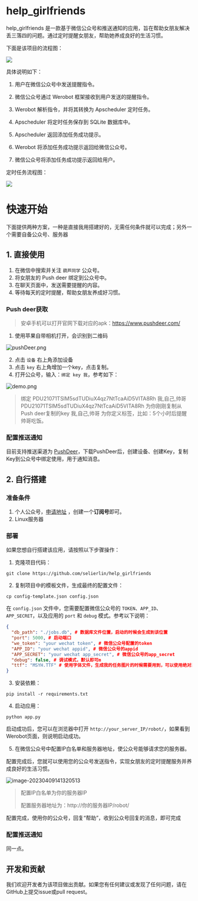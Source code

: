 # help_girlfriends


help_girlfriends 是一款基于微信公众号和推送通知的应用，旨在帮助女朋友解决丢三落四的问题。通过定时提醒女朋友，帮助她养成良好的生活习惯。

下面是该项目的流程图：

![](./assets/流程图.png)

具体说明如下：

1. 用户在微信公众号中发送提醒指令。

2. 微信公众号通过 Werobot 框架接收到用户发送的提醒指令。

3. Werobot 解析指令，并将其转换为 Apscheduler 定时任务。

4. Apscheduler 将定时任务保存到 SQLite 数据库中。

5. Apscheduler 返回添加任务成功提示。

6. Werobot 将添加任务成功提示返回给微信公众号。

7. 微信公众号将添加任务成功提示返回给用户。



定时任务流程图：

![](./assets/定时任务.png)

# 快速开始

下面提供两种方案，一种是直接我用搭建好的，无需任何条件就可以完成；另外一个需要自备公众号、服务器

## 1. 直接使用

1. 在微信中搜索并关注 `葫芦同学` 公众号。
2. 将女朋友的 Push deer 绑定到公众号中。
3. 在聊天页面中，发送需要提醒的内容。
4. 等待每天的定时提醒，帮助女朋友养成好习惯。


### Push deer获取

> 安卓手机可以打开官网下载对应的apk：https://www.pushdeer.com/

1. 使用苹果自带相机打开，会识别到二维码

![pushDeer.png](./assets/pushDeer.png)

2. 点击 `设备` 右上角添加设备
3. 点击 `key` 右上角增加一个key，点击复制。
4. 打开公众号，输入：`绑定 key 我`，参考如下：

![demo.png](assets/demo.png)

> 绑定 PDU21071TSlM5sdTUDiuX4qz7NtTcaAiD5VITA8Rh 我,自己,帅哥
> PDU21071TSlM5sdTUDiuX4qz7NtTcaAiD5VITA8Rh 为你刚刚复制从Push deer复制的key
> 我,自己,帅哥 为你定义标签，比如：5个小时后提醒帅哥吃饭。


### 配置推送通知

目前支持推送渠道为 [PushDeer](https://www.pushdeer.com/)，下载PushDeer后，创建设备、创建Key，复制Key到公众号中绑定使用，用于通知消息。

## 2. 自行搭建

### 准备条件

1. 个人公众号，[申请地址](https://mp.weixin.qq.com/cgi-bin/registermidpage?action=index&lang=zh_CN&token=) ，创建一个**订阅号**即可。
1. Linux服务器

### 部署
如果您想自行搭建该应用，请按照以下步骤操作：

1. 克隆项目代码：

```shell
git clone https://github.com/selierlin/help_girlfriends
```

2. 复制项目中的模板文件，生成最终的配置文件：

```shell
cp config-template.json config.json
```

在 `config.json` 文件中，您需要配置微信公众号的 `TOKEN`、`APP_ID`、`APP_SECRET`，以及应用的 `port` 和 `debug` 模式。参考以下说明：

```json
{
  "db_path": "./jobs.db", # 数据库文件位置，启动的时候会生成到该位置
  "port": 5000, # 启动端口
  "we_token": "your wechat token", # 微信公众号配置的token
  "APP_ID": "your wechat appid", # 微信公众号的appid
  "APP_SECRET": "your wechat app_secret", # 微信公众号的app_secret
  "debug": false, # 调试模式，默认即可m
  "ttf": "MSYH.TTF" # 使用字体文件，生成我的任务图片的时候需要用到，可以使用绝对路径
}
```

3. 安装依赖：

```shell
pip install -r requirements.txt
```

4. 启动应用：

```shell
python app.py
```

启动成功后，您可以在浏览器中打开 `http://your_server_IP/robot/`，如果看到Werobot页面，则说明启动成功。

5. 在微信公众号中配置IP白名单和服务器地址，使公众号能够请求您的服务器。

配置完成后，您就可以使用您的公众号发送指令，实现女朋友的定时提醒服务并养成良好的生活习惯。

![image-20230409141320513](assets/image-20230409141320513.png)



> 配置IP白名单为你的服务器IP
>
> 配置服务器地址为：http://你的服务器IP/robot/



配置完成，使用你的公众号，回复“帮助”，收到公众号回复的消息，即可完成

### 配置推送通知

同一点。



## 开发和贡献

我们欢迎开发者为该项目做出贡献。如果您有任何建议或发现了任何问题，请在GitHub上提交issue或pull request。
